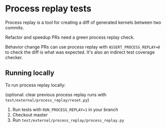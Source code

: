 # Process replay tests

Process replay is a tool for creating a diff of generated kernels between two commits.

Refactor and speedup PRs need a green process replay check.

Behavior change PRs can use process replay with `ASSERT_PROCESS_REPLAY=0` to check the diff is what was expected. It's also an indirect test coverage checker.

## Running locally

To run process replay locally:

(optional: clear previous process replay runs with `test/external/process_replay/reset.py`)

1. Run tests with `RUN_PROCESS_REPLAY=1` in your branch
2. Checkout master
3. Run `test/external/process_replay/process_replay.py`
